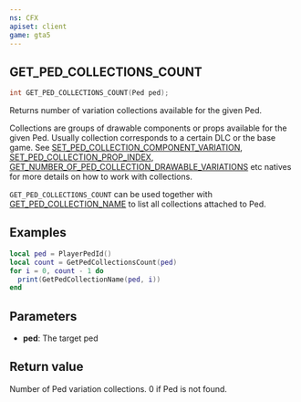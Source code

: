 ```yaml
---
ns: CFX
apiset: client
game: gta5
---
```

## GET_PED_COLLECTIONS_COUNT

```c
int GET_PED_COLLECTIONS_COUNT(Ped ped);
```

Returns number of variation collections available for the given Ped.

Collections are groups of drawable components or props available for the given Ped. Usually collection corresponds to a certain DLC or the base game. See [SET_PED_COLLECTION_COMPONENT_VARIATION](#_0x88711BBA), [SET_PED_COLLECTION_PROP_INDEX](#_0x75240BCB), [GET_NUMBER_OF_PED_COLLECTION_DRAWABLE_VARIATIONS](#_0x310D0271) etc natives for more details on how to work with collections.

`GET_PED_COLLECTIONS_COUNT` can be used together with [GET_PED_COLLECTION_NAME](#_0xFED5D83A) to list all collections attached to Ped.

## Examples

```lua
local ped = PlayerPedId()
local count = GetPedCollectionsCount(ped)
for i = 0, count - 1 do
  print(GetPedCollectionName(ped, i))
end
```

## Parameters
* **ped**: The target ped

## Return value
Number of Ped variation collections. 0 if Ped is not found.
